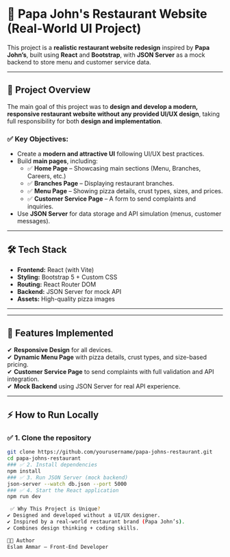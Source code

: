 # 🍕 Papa John's Restaurant Website (Real-World UI Project)

This project is a **realistic restaurant website redesign** inspired by **Papa John’s**, built using **React** and **Bootstrap**, with **JSON Server** as a mock backend to store menu and customer service data.

---

## 📌 Project Overview
The main goal of this project was to **design and develop a modern, responsive restaurant website without any provided UI/UX design**, taking full responsibility for both **design and implementation**.

### ✅ Key Objectives:
- Create a **modern and attractive UI** following UI/UX best practices.
- Build **main pages**, including:
  - ✅ **Home Page** – Showcasing main sections (Menu, Branches, Careers, etc.)
  - ✅ **Branches Page** – Displaying restaurant branches.
  - ✅ **Menu Page** – Showing pizza details, crust types, sizes, and prices.
  - ✅ **Customer Service Page** – A form to send complaints and inquiries.
- Use **JSON Server** for data storage and API simulation (menus, customer messages).

---

## 🛠 Tech Stack
- **Frontend:** React (with Vite)
- **Styling:** Bootstrap 5 + Custom CSS
- **Routing:** React Router DOM
- **Backend:** JSON Server for mock API
- **Assets:** High-quality pizza images

---


---

## 🚀 Features Implemented
✔ **Responsive Design** for all devices.  
✔ **Dynamic Menu Page** with pizza details, crust types, and size-based pricing.  
✔ **Customer Service Page** to send complaints with full validation and API integration.  
✔ **Mock Backend** using JSON Server for real API experience.  

---

## ⚡ How to Run Locally

### ✅ 1. Clone the repository
```bash
git clone https://github.com/yourusername/papa-johns-restaurant.git
cd papa-johns-restaurant
### ✅ 2. Install dependencies
npm install
### ✅ 3. Run JSON Server (mock backend)
json-server --watch db.json --port 5000
### ✅ 4. Start the React application
npm run dev

 ✅ Why This Project is Unique?
✔ Designed and developed without a UI/UX designer.
✔ Inspired by a real-world restaurant brand (Papa John’s).
✔ Combines design thinking + coding skills.

👨‍💻 Author
Eslam Ammar – Front-End Developer

